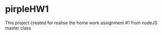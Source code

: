 # pirpleHW1

This project created for realise the home work assignment #1 from nodeJS master class 
